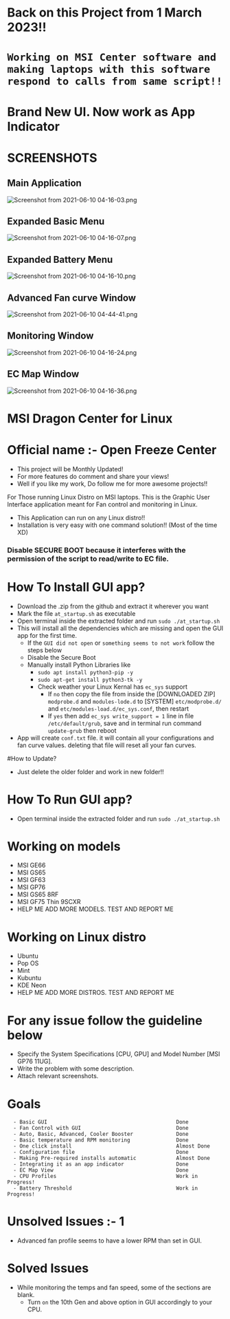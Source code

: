 # Back on this Project from 1 March 2023!!

# ```Working on MSI Center software and making laptops with this software respond to calls from same script!!```

# Brand New UI. Now work as App Indicator
# SCREENSHOTS
## Main Application
![Screenshot from 2021-06-10 04-16-03.png](https://github.com/YoCodingMonster/OpenFreezeCenter/blob/a9af1fe3d027d6e2af8ceef4a0c62e2735c12e83/Screenshot%20from%202021-06-10%2004-16-03.png)

## Expanded Basic Menu
![Screenshot from 2021-06-10 04-16-07.png](https://github.com/YoCodingMonster/OpenFreezeCenter/blob/a9af1fe3d027d6e2af8ceef4a0c62e2735c12e83/Screenshot%20from%202021-06-10%2004-16-07.png)

## Expanded Battery Menu
![Screenshot from 2021-06-10 04-16-10.png](https://github.com/YoCodingMonster/OpenFreezeCenter/blob/a9af1fe3d027d6e2af8ceef4a0c62e2735c12e83/Screenshot%20from%202021-06-10%2004-16-10.png)

## Advanced Fan curve Window
![Screenshot from 2021-06-10 04-44-41.png](https://github.com/YoCodingMonster/OpenFreezeCenter/blob/f1905b95af32f66c629c22eb68a1ce6130c9164f/Screenshot%20from%202021-06-10%2004-44-41.png)

## Monitoring Window
![Screenshot from 2021-06-10 04-16-24.png](https://github.com/YoCodingMonster/OpenFreezeCenter/blob/a9af1fe3d027d6e2af8ceef4a0c62e2735c12e83/Screenshot%20from%202021-06-10%2004-16-24.png)

## EC Map Window
![Screenshot from 2021-06-10 04-16-36.png](https://github.com/YoCodingMonster/OpenFreezeCenter/blob/a9af1fe3d027d6e2af8ceef4a0c62e2735c12e83/Screenshot%20from%202021-06-10%2004-16-36.png)

# MSI Dragon Center for Linux
# Official name :- Open Freeze Center

- This project will be Monthly Updated!
- For more features do comment and share your views!
- Well if you like my work, Do follow me for more awesome projects!!

For Those running Linux Distro on MSI laptops. This is the Graphic User Interface application meant for Fan control and monitoring in Linux.
- This Application can run on any Linux distro!!
- Installation is very easy with one command solution!! (Most of the time XD)

### Disable SECURE BOOT because it interferes with the permission of the script to read/write to EC file.

# How To Install GUI app?
- Download the .zip from the github and extract it wherever you want
- Mark the file ```at_startup.sh``` as executable
- Open terminal inside the extracted folder and run ```sudo ./at_startup.sh```
- This will install all the dependencies which are missing and open the GUI app for the first time.
  - If the ```GUI did not open``` or ```something seems to not work``` follow the steps below
  - Disable the Secure Boot
  - Manually install Python Libraries like
    - ```sudo apt install python3-pip -y```
    - ```sudo apt-get install python3-tk -y```
    - Check weather your Linux Kernal has ```ec_sys``` support
      - If ```no``` then copy the file from inside the [DOWNLOADED ZIP] ```modprobe.d``` and ```modules-lode.d``` to [SYSTEM] ```etc/modprobe.d/``` and ```etc/modules-load.d/ec_sys.conf```, then restart
      - If ```yes``` then add ```ec_sys write_support = 1``` line in file ```/etc/default/grub```, save and in terminal run command ```update-grub``` then reboot
- App will create ```conf.txt``` file. it will contain all your configurations and fan curve values. deleting that file will reset all your fan curves.

#How to Update?
- Just delete the older folder and work in new folder!!

# How To Run GUI app?
- Open terminal inside the extracted folder and run ```sudo ./at_startup.sh```

# Working on models
- MSI GE66
- MSI GS65
- MSI GF63
- MSI GP76
- MSI GS65 8RF
- MSI GF75 Thin 9SCXR
- HELP ME ADD MORE MODELS. TEST AND REPORT ME

# Working on Linux distro
- Ubuntu
- Pop OS
- Mint
- Kubuntu
- KDE Neon
- HELP ME ADD MORE DISTROS. TEST AND REPORT ME

# For any issue follow the guideline below
- Specify the System Specifications [CPU, GPU] and Model Number [MSI GP76 11UG].
- Write the problem with some description.
- Attach relevant screenshots.

# Goals
```
  - Basic GUI                                          Done
  - Fan Control with GUI                               Done
  - Auto, Basic, Advanced, Cooler Booster              Done
  - Basic temperature and RPM monitoring               Done
  - One click install                                  Almost Done
  - Configuration file                                 Done
  - Making Pre-required installs automatic             Almost Done
  - Integrating it as an app indicator                 Done
  - EC Map View                                        Done
  - CPU Profiles                                       Work in Progress!
  - Battery Threshold                                  Work in Progress!
```
# Unsolved Issues :- 1
- Advanced fan profile seems to have a lower RPM than set in GUI.

# Solved Issues
- While monitoring the temps and fan speed, some of the sections are blank.
  - Turn ```on``` the 10th Gen and above option in GUI accordingly to your CPU.
